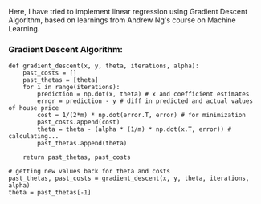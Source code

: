 Here, I have tried to implement linear regression using Gradient Descent Algorithm, based on learnings from Andrew Ng's course on Machine Learning.

### Gradient Descent Algorithm:
```
def gradient_descent(x, y, theta, iterations, alpha):
    past_costs = []
    past_thetas = [theta]
    for i in range(iterations):
        prediction = np.dot(x, theta) # x and coefficient estimates
        error = prediction - y # diff in predicted and actual values of house price
        cost = 1/(2*m) * np.dot(error.T, error) # for minimization
        past_costs.append(cost)
        theta = theta - (alpha * (1/m) * np.dot(x.T, error)) # calculating...
        past_thetas.append(theta)

    return past_thetas, past_costs
```

```
# getting new values back for theta and costs
past_thetas, past_costs = gradient_descent(x, y, theta, iterations, alpha)
theta = past_thetas[-1]
```

